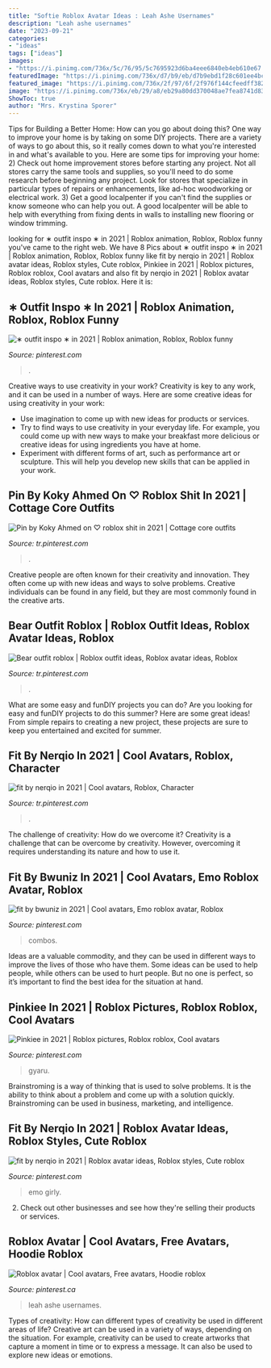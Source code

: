 ```yaml
---
title: "Softie Roblox Avatar Ideas : Leah Ashe Usernames"
description: "Leah ashe usernames"
date: "2023-09-21"
categories:
- "ideas"
tags: ["ideas"]
images:
- "https://i.pinimg.com/736x/5c/76/95/5c7695923d6ba4eee6840eb4eb610e67.jpg"
featuredImage: "https://i.pinimg.com/736x/d7/b9/eb/d7b9ebd1f28c601ee4bccc86c5103f81.jpg"
featured_image: "https://i.pinimg.com/736x/2f/97/6f/2f976f144cfeedff382b29695ffad0bb.jpg"
image: "https://i.pinimg.com/736x/eb/29/a8/eb29a80dd370048ae7fea8741d8373b9.jpg"
ShowToc: true
author: "Mrs. Krystina Sporer"
---
```



Tips for Building a Better Home: How can you go about doing this?
One way to improve your home is by taking on some DIY projects. There are a variety of ways to go about this, so it really comes down to what you're interested in and what's available to you. Here are some tips for improving your home: 
2) Check out home improvement stores before starting any project. Not all stores carry the same tools and supplies, so you'll need to do some research before beginning any project. Look for stores that specialize in particular types of repairs or enhancements, like ad-hoc woodworking or electrical work. 
3) Get a good localpenter if you can't find the supplies or know someone who can help you out. A good localpenter will be able to help with everything from fixing dents in walls to installing new flooring or window trimming.

	

		
looking for ∗ outfit inspo ∗ in 2021 | Roblox animation, Roblox, Roblox funny you've came to the right web. We have 8 Pics about ∗ outfit inspo ∗ in 2021 | Roblox animation, Roblox, Roblox funny like fit by nerqio in 2021 | Roblox avatar ideas, Roblox styles, Cute roblox, Pinkiee in 2021 | Roblox pictures, Roblox roblox, Cool avatars and also fit by nerqio in 2021 | Roblox avatar ideas, Roblox styles, Cute roblox. Here it is:
		
    
## ∗ Outfit Inspo ∗ In 2021 | Roblox Animation, Roblox, Roblox Funny

<img loading=lazy src="https://i.pinimg.com/736x/4a/1d/b8/4a1db8509f14949894571eec129cdaa5.jpg" onerror="this.onerror=null;this.src='https://tse3.mm.bing.net/th?id=OIP.3jUtdp68QhO2tZAFA4EHWQHaNK&amp;pid=15.1';" alt="∗ outfit inspo ∗ in 2021 | Roblox animation, Roblox, Roblox funny">

_Source: pinterest.com_

>. 

	

Creative ways to use creativity in your work?
Creativity is key to any work, and it can be used in a number of ways. Here are some creative ideas for using creativity in your work: 
- Use imagination to come up with new ideas for products or services.
- Try to find ways to use creativity in your everyday life. For example, you could come up with new ways to make your breakfast more delicious or creative ideas for using ingredients you have at home. 
- Experiment with different forms of art, such as performance art or sculpture. This will help you develop new skills that can be applied in your work.

    
## Pin By Koky Ahmed On ♡ Roblox Shit In 2021 | Cottage Core Outfits

<img loading=lazy src="https://i.pinimg.com/736x/eb/29/a8/eb29a80dd370048ae7fea8741d8373b9.jpg" onerror="this.onerror=null;this.src='https://tse2.mm.bing.net/th?id=OIP.7cCgowRIL8i8hq1cmz9XOQHaLW&amp;pid=15.1';" alt="Pin by Koky Ahmed on ♡ roblox shit in 2021 | Cottage core outfits">

_Source: tr.pinterest.com_

>. 

	

Creative people are often known for their creativity and innovation. They often come up with new ideas and ways to solve problems. Creative individuals can be found in any field, but they are most commonly found in the creative arts.

    
## Bear Outfit Roblox | Roblox Outfit Ideas, Roblox Avatar Ideas, Roblox

<img loading=lazy src="https://i.pinimg.com/736x/7a/3a/7e/7a3a7e8a67676d3de17bb4a9723e7754.jpg" onerror="this.onerror=null;this.src='https://tse2.mm.bing.net/th?id=OIP.3nu-2X5Yg0uJAYtviYldtQHaNK&amp;pid=15.1';" alt="Bear outfit roblox | Roblox outfit ideas, Roblox avatar ideas, Roblox">

_Source: tr.pinterest.com_

>. 

	

What are some easy and funDIY projects you can do?
Are you looking for easy and funDIY projects to do this summer? Here are some great ideas! From simple repairs to creating a new project, these projects are sure to keep you entertained and excited for summer.

    
## Fit By Nerqio In 2021 | Cool Avatars, Roblox, Character

<img loading=lazy src="https://i.pinimg.com/736x/ba/a2/a2/baa2a25638a623b601e13ea8c5a696e9.jpg" onerror="this.onerror=null;this.src='https://tse1.mm.bing.net/th?id=OIP.XBxXSGTDibBvSn0Q_M1i4wHaOW&amp;pid=15.1';" alt="fit by nerqio in 2021 | Cool avatars, Roblox, Character">

_Source: tr.pinterest.com_

>. 

	

The challenge of creativity: How do we overcome it?
Creativity is a challenge that can be overcome by creativity. However, overcoming it requires understanding its nature and how to use it.

    
## Fit By Bwuniz In 2021 | Cool Avatars, Emo Roblox Avatar, Roblox

<img loading=lazy src="https://i.pinimg.com/736x/2f/97/6f/2f976f144cfeedff382b29695ffad0bb.jpg" onerror="this.onerror=null;this.src='https://tse4.mm.bing.net/th?id=OIP.vrrXnAKrj4OR__MHgAW2CAHaNQ&amp;pid=15.1';" alt="fit by bwuniz in 2021 | Cool avatars, Emo roblox avatar, Roblox">

_Source: pinterest.com_

>combos. 

	

Ideas are a valuable commodity, and they can be used in different ways to improve the lives of those who have them. Some ideas can be used to help people, while others can be used to hurt people. But no one is perfect, so it’s important to find the best idea for the situation at hand.

    
## Pinkiee In 2021 | Roblox Pictures, Roblox Roblox, Cool Avatars

<img loading=lazy src="https://i.pinimg.com/736x/2e/c0/47/2ec0474d9aa6208adb1d6186ddbca227.jpg" onerror="this.onerror=null;this.src='https://tse2.mm.bing.net/th?id=OIP.aEurISryJgBIZBmFqjs66wHaOc&amp;pid=15.1';" alt="Pinkiee in 2021 | Roblox pictures, Roblox roblox, Cool avatars">

_Source: pinterest.com_

>gyaru. 

	

Brainstroming is a way of thinking that is used to solve problems. It is the ability to think about a problem and come up with a solution quickly. Brainstroming can be used in business, marketing, and intelligence.

    
## Fit By Nerqio In 2021 | Roblox Avatar Ideas, Roblox Styles, Cute Roblox

<img loading=lazy src="https://i.pinimg.com/736x/5c/76/95/5c7695923d6ba4eee6840eb4eb610e67.jpg" onerror="this.onerror=null;this.src='https://tse3.mm.bing.net/th?id=OIP.0kvqRooPbpRtbc6MCYjx5QHaNw&amp;pid=15.1';" alt="fit by nerqio in 2021 | Roblox avatar ideas, Roblox styles, Cute roblox">

_Source: pinterest.com_

>emo girly. 

	

2. Check out other businesses and see how they're selling their products or services.

    
## Roblox Avatar | Cool Avatars, Free Avatars, Hoodie Roblox

<img loading=lazy src="https://i.pinimg.com/736x/d7/b9/eb/d7b9ebd1f28c601ee4bccc86c5103f81.jpg" onerror="this.onerror=null;this.src='https://tse4.mm.bing.net/th?id=OIP.aWy8CCjzM-_RjmkoqDZj1AHaMF&amp;pid=15.1';" alt="Roblox avatar | Cool avatars, Free avatars, Hoodie roblox">

_Source: pinterest.ca_

>leah ashe usernames. 

	

Types of creativity: How can different types of creativity be used in different areas of life?
Creative art can be used in a variety of ways, depending on the situation. For example, creativity can be used to create artworks that capture a moment in time or to express a message. It can also be used to explore new ideas or emotions.

